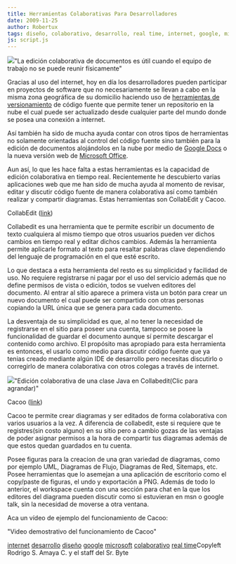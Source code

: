 ```yaml
---
title: Herramientas Colaborativas Para Desarrolladores
date: 2009-11-25
author: Robertux
tags: diseño, colaborativo, desarrollo, real time, internet, google, microsoft
js: script.js
---
```


[![](http://3.bp.blogspot.com/_jH77WNrMVRA/SwxChh-ODqI/AAAAAAAAGHk/P0RRbcbfDw4/s400/collabediting.png)](http://3.bp.blogspot.com/_jH77WNrMVRA/SwxChh-ODqI/AAAAAAAAGHk/P0RRbcbfDw4/s1600/collabediting.png)"La edición colaborativa de
      documentos es útil cuando el equipo de trabajo no se puede reunir
      físicamente"

Gracias al uso del
      internet, hoy en día los desarrolladores pueden participar en proyectos de software que no
      necesariamente se llevan a cabo en la misma zona geográfica de su domicilio haciendo uso de
      [herramientas de versionamiento](http://www.srbyte.com/2008/03/programemos-mejor-subversion.html) de código fuente que permite tener un
      repositorio en la nube el cual puede ser actualizado desde cualquier parte del mundo donde se
      posea una conexión a internet.

Así también ha sido de mucha ayuda
      contar con otros tipos de herramientas no solamente orientadas al control del código fuente
      sino también para la edición de documentos alojándolos en la nube por medio de [Google Docs](http://docs.google.com/Doc?docid=0Abiz-mJIJ7OFZGpoNTdkN18xNWhuY2dxemZi&hl=en) o la nueva versión web de [Microsoft Office](http://workspace.officelive.com/).

Aun así, lo que les hace falta a estas herramientas es la capacidad de
      edición colaborativa en tiempo real. Recientemente he descubierto varias aplicaciones web que
      me han sido de mucha ayuda al momento de revisar, editar y discutir código fuente de manera
      colaborativa así como también realizar y compartir diagramas. Estas herramientas son
      CollabEdit y Cacoo.

CollabEdit ([link](http://collabedit.com/))

Collabedit es una herramienta que te
      permite escribir un documento de texto cualquiera al mismo tiempo que otros usuarios pueden
      ver dichos cambios en tiempo real y editar dichos cambios. Además la herramienta permite
      aplicarle formato al texto para resaltar palabras clave dependiendo del lenguaje de
      programación en el que esté escrito.

Lo que destaca a esta herramienta
      del resto es su simplicidad y facilidad de uso. No requiere registrarse ni pagar por el uso
      del servicio además que no define permisos de vista o edición, todos se vuelven editores del
      documento. Al entrar al sitio aparece a primera vista un botón para crear un nuevo documento
      el cual puede ser compartido con otras personas copiando la URL única que se genera para cada
      documento.

La desventaja de su simplicidad es que, al no tener la
      necesidad de registrarse en el sitio para poseer una cuenta, tampoco se posee la funcionalidad
      de guardar el documento aunque sí permite descargar el contenido como archivo. El propósito
      mas apropiado para esta herramienta es entonces, el usarlo como medio para discutir código
      fuente que ya tenias creado mediante algún IDE de desarrollo pero necesitas discutirlo o
      corregirlo de manera colaborativa con otros colegas a través de internet.

[![](http://4.bp.blogspot.com/_jH77WNrMVRA/Sww9SNOdo8I/AAAAAAAAGHc/_WX6Efn3iUI/s400/CollabEditShot.png)](http://4.bp.blogspot.com/_jH77WNrMVRA/Sww9SNOdo8I/AAAAAAAAGHc/_WX6Efn3iUI/s1600/CollabEditShot.png)"Edición colaborativa de una
      clase Java en Collabedit(Clic para agrandar)"

Cacoo ([link](http://cacoo.com/))

Cacoo te permite crear diagramas y ser
      editados de forma colaborativa con varios usuarios a la vez. A diferencia de collabedit, este
      si requiere que te registres(sin costo alguno) en su sitio pero a cambio gozas de las ventajas
      de poder asignar permisos a la hora de compartir tus diagramas además de que estos quedan
      guardados en tu cuenta.

Posee figuras para la creacion de una gran
      variedad de diagramas, como por ejemplo UML, Diagramas de Flujo, Diagramas de Red, Sitemaps,
      etc. Posee herramientas que lo asemejan a una aplicación de escritorio como el copy/paste de
      figuras, el undo y exportación a PNG. Además de todo lo anterior, el workspace cuenta con una
      sección para chat en la que los editores del diagrama pueden discutir como si estuvieran en
      msn o google talk, sin la necesidad de moverse a otra ventana.

Aca un
      vídeo de ejemplo del funcionamiento de Cacoo:

"Video demostrativo del
      funcionamiento de Cacoo"

[internet](http://www.blogalaxia.com/tags/internet)
      [desarrollo](http://www.blogalaxia.com/tags/desarrollo) [diseño](http://www.blogalaxia.com/tags/diseno) [google](http://www.blogalaxia.com/tags/google) [microsoft](http://www.blogalaxia.com/tags/microsoft) [colaborativo](http://www.blogalaxia.com/tags/colaborativo) [real time](http://www.blogalaxia.com/tags/real+time)Copyleft Rodrigo S. Amaya C. y el staff del Sr.
      Byte